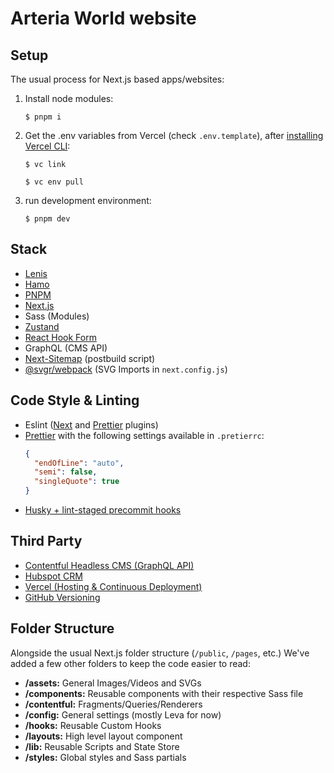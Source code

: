 # Arteria World website

## Setup

The usual process for Next.js based apps/websites:

1. Install node modules:

   `$ pnpm i`

2. Get the .env variables from Vercel (check `.env.template`), after [installing Vercel CLI](https://vercel.com/docs/cli):

   `$ vc link`

   `$ vc env pull`

3. run development environment:

   `$ pnpm dev`

## Stack

- [Lenis](https://github.com/studio-freight/lenis)
- [Hamo](https://github.com/studio-freight/hamo)
- [PNPM](https://pnpm.io/)
- [Next.js](https://nextjs.org/)
- Sass (Modules)
- [Zustand](https://github.com/pmndrs/zustand)
- [React Hook Form](https://react-hook-form.com/)
- GraphQL (CMS API)
- [Next-Sitemap](https://github.com/iamvishnusankar/next-sitemap) (postbuild script)
- [@svgr/webpack](https://github.com/gregberge/svgr/tree/main) (SVG Imports in `next.config.js`)

## Code Style & Linting

- Eslint ([Next](https://nextjs.org/docs/basic-features/eslint#eslint-config) and [Prettier](https://github.com/prettier/eslint-config-prettier) plugins)
- [Prettier](https://prettier.io/) with the following settings available in `.pretierrc`:
  ```json
  {
    "endOfLine": "auto",
    "semi": false,
    "singleQuote": true
  }
  ```
- [Husky + lint-staged precommit hooks](https://github.com/okonet/lint-staged)

## Third Party

- [Contentful Headless CMS (GraphQL API)](https://contentful.com/)
- [Hubspot CRM](https://hubspot.com/)
- [Vercel (Hosting & Continuous Deployment)](https://vercel.com/home)
- [GitHub Versioning](https://github.com/)

## Folder Structure

Alongside the usual Next.js folder structure (`/public`, `/pages`, etc.) We've added a few other folders to keep the code easier to read:

- **/assets:** General Images/Videos and SVGs
- **/components:** Reusable components with their respective Sass file
- **/contentful:** Fragments/Queries/Renderers
- **/config:** General settings (mostly Leva for now)
- **/hooks:** Reusable Custom Hooks
- **/layouts:** High level layout component
- **/lib:** Reusable Scripts and State Store
- **/styles:** Global styles and Sass partials
